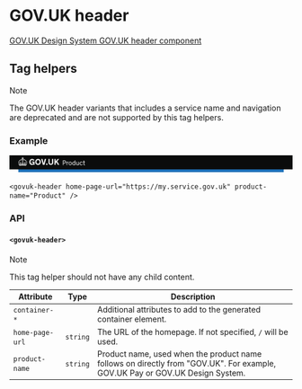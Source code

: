 <!-- Generated from src/GovUk.Frontend.AspNetCore.Docs/Templates/components/header.liquid -->
# GOV.UK header

[GOV.UK Design System GOV.UK header component](https://design-system.service.gov.uk/components/header/)


## Tag helpers

> [!NOTE]
> The GOV.UK header variants that includes a service name and navigation are deprecated and are not supported by this tag helpers.

### Example
<img alt="Header example" src="../images/header-example.png" />

```razor
<govuk-header home-page-url="https://my.service.gov.uk" product-name="Product" />
```


### API

#### `<govuk-header>`

> [!NOTE]
> This tag helper should not have any child content.

| Attribute | Type | Description |
| --- | --- | --- |
| `container-*` |  | Additional attributes to add to the generated container element. |
| `home-page-url` | `string` | The URL of the homepage. If not specified, `/` will be used. |
| `product-name` | `string` | Product name, used when the product name follows on directly from "GOV.UK". For example, GOV.UK Pay or GOV.UK Design System. |


